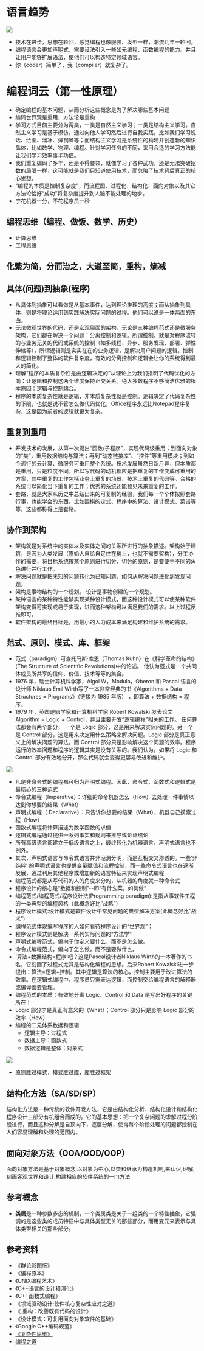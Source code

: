 # 语言趋势

![](pic/software.png)
- 技术在进步，思想在轮回，感觉编程也像服装、发型一样，潮流几年一轮回。
- 编程语言会更加声明式，需要设法引入一些如元编程、函数编程的能力。并且让用户能够扩展语法，使他们可以构造特定领域语言。
- 你（coder）简单了，我（compiler）就复杂了。

# 编程词云（第一性原理）
- 确定编程的基本问题，从而分析这些概念是为了解决哪些基本问题
- 编码世界观是重用，方法论是重构
- 学习方式目前主要分为两类，一类是自然主义学习；一类是结构主义学习。自然主义学习是基于模仿，通过向他人学习然后进行自我实践，比如我们学习说话、绘画、溜冰、弹钢琴等；而结构主义学习是系统性的构建并创造新的知识晶体，比如数学、物理、编程。针对学习任务的不同，采用合适的学习方法能让我们学习效率事半功倍。
- 我们重复编码了多年，还是不得要领，就像学习了各种武功，还是无法突破招数的局限一样，这可能就是我们只知道使用技术，而忽略了技术背后真正的核心思想。
- “编程的本质是控制复杂度”，而流程图、过程化、结构化、面向对象以及其它方法论恰好“成功”将复杂度提升到人脑不能处理的地步。
- 宁花机器一分，不花程序员一秒
## 编程思维（编程、做饭、数学、历史）
- 计算思维 
- 工程思维
## 化繁为简，分而治之，大道至简，重构，熵减
## 具体(问题)到抽象(程序)
- 从具体到抽象可以看做是从基本事件，达到理论推理的高度；而从抽象到具体，则是将理论运用到实践解决实际问题的过程。他们可以说是一体两面的东西。
- 无论微观世界的代码，还是宏观层面的架构，无论是三种编程范式还是微服务架构，它们都在解决一个问题：分离控制和逻辑。所谓控制，就是对程序流转的与业务无关的代码或系统的控制（如多线程、异步、服务发现、部署、弹性伸缩等），所谓逻辑则是实实在在的业务逻辑，是解决用户问题的逻辑。控制和逻辑控制了整体的软件复杂度，有效的分离控制和逻辑会让你的系统得到最大的简化。
- 理解”程序的本质复杂性是由逻辑决定的”从理论上为我们指明了代码优化的方向：让逻辑和控制这两个维度保持正交关系。绝大多数程序不够简洁优雅的根本原因：逻辑与控制耦合。
- 程序的本质复杂性就是逻辑，非本质复杂性就是控制。逻辑决定了代码复杂性的下限，也就是说不管怎么做代码优化，Office程序永远比Notepad程序复杂，这是因为前者的逻辑就更为复杂。
## 重复到重用
- 开发技术的发展，从第一次提出“函数/子程序”，实现代码级重用；到面向对象的“类”，重用数据结构与算法；再到“动态链接库”、“控件”等重用模块；到如今流行的云计算、微服务可重用整个系统。技术发展虽然日新月异，但本质都是重用，只是粒度不同。所以写代码的动机都应是把重复的工作变成可重用的方案，其中重复的工作包括业务上重复的场景、技术上重复的代码等。合格的系统可以简化当下重复的工作；优秀的系统还能预见未来重复的工作。
- 套路，就是大家从历史中总结出来的可复制的经验，我们每一个个体按照套路行事，也能学会的东西。比如围棋的定式、程序中的算法、设计模式、菜谱等等，这些都称得上是套路。

## 协作到架构
- 架构就是对系统中的实体以及实体之间的关系所进行的抽象描述。架构始于建筑，是因为人类发展（原始人自给自足住在树上，也就不需要架构），分工协作的需要，将目标系统按某个原则进行切分，切分的原则，是要便于不同的角色进行并行工作。
- 解决问题就是把未知的问题转化为已知问题，如何从解决问题进化到发现问题。
- 架构是事物结构的一个规划。 设计是事物创建的一个规划。
- 某种语言的某种特性能够实现某种设计模式，而这种设计模式可以使某种软件架构变得可实现或易于实现，进而这种架构可以满足我们的需求。以上过程反推即可。
- 软件架构的最终目标是，用最小的人力成本来满足构建和维护系统的需求。

## 范式、原则、模式、库、框架
- 范式（paradigm）可查托马斯·库恩（Thomas Kuhn）在《科学革命的结构》(The Structure of Scientific Revolutions)中的论述。
他认为范式是一个共同体成员所共享的信仰、价值、技术等等的集合。 
- 1976 年，瑞士计算机科学家，Algol W，Modula，Oberon 和 Pascal 语言的设计师 Niklaus Emil Wirth写了一本非常经典的书《Algorithms + Data Structures = Programs》（链接为 1985 年版） ，即算法 + 数据结构 = 程序。
- 1979 年，英国逻辑学家和计算机科学家 Robert Kowalski 发表论文 Algorithm = Logic + Control，并且主要开发“逻辑编程”相关的工作。
任何算法都会有两个部分， 一个是 Logic 部分，这是用来解决实际问题的。另一个是 Control 部分，这是用来决定用什么策略来解决问题。Logic 部分是真正意义上的解决问题的算法，而 Control 部分只是影响解决这个问题的效率。程序运行的效率问题和程序的逻辑其实是没有关系的。我们认为，如果将 Logic 和 Control 部分有效地分开，那么代码就会变得更容易改进和维护。

![](pic/model.jpg)
- 凡是非命令式的编程都可归为声明式编程。因此，命令式、函数式和逻辑式是最核心的三种范式
- 命令式编程（Imperative）：详细的命令机器怎么（How）去处理一件事情以达到你想要的结果（What）
- 声明式编程（ Declarative）：只告诉你想要的结果（What），机器自己摸索过程（How）
- 函数式编程将计算描述为数学函数的求值
- 逻辑式编程通过提供一系列事实和规则来推导或论证结论
- 所有高级语言都建立于低级语言之上，最终转化为机器语言，声明式语言也不例外。
- 其次，声明式语言与命令式语言并非泾渭分明，而是互相交叉渗透的。一些‘非纯粹’ 的声明式语言也提供变量赋值和流程控制，而一些命令式语言也在逐渐发展，通过利用其他程序或增加新的语言特征来实现声明式编程
- 编程范式都是从写代码的人的角度来分的，从机器的角度就一种命令式
- 程序设计的核心是“数据和控制”--即“有什么菜，如何做”
- 编程范式/编程范式/程序设计法(Programming paradigm):是指从事软件工程的一类典型的编程风格（此概念好比“战略”）
- 程序设计模式:设计模式是软件设计中常见问题的典型解决方案(此概念好比“战术”)
- 编程范式体现编写程序的人如何看待程序设计的“世界观”；
- 程序设计模式则是解决一系列实际问题的“方法学”
- 声明式编程范式，偏向于你定义要什么，而不是怎么做。
- 命令式编程范式，偏向于怎么做，而不是要做什么。
- ‘算法+数据结构=程序’吧？这是Pascal设计者Niklaus Wirth的一本著作的书名，它刻画了过程式尤其是结构化编程的思想。后来Robert Kowalski进一步提出：算法=逻辑+控制。其中逻辑是算法的核心，控制主要用于改进算法的效率。在逻辑式编程中，程序员只需表达逻辑，而控制交给编程语言的解释器或编译器去管理。
- 编程范式的本质：有效地分离 Logic、Control 和 Data 是写出好程序的关键所在！
- Logic 部分才是真正有意义的（What）；Control 部分只是影响 Logic 部分的效率（How）
- 编程的二元体系数据和逻辑
  + 逻辑主导：过程式
  + 数据主导：函数式
  + 数据逻辑是整体：对象式

![](pic/arch.jpg)
- 原则胜过模式，模式胜过库，库胜过框架


## 结构化方法（SA/SD/SP）
结构化方法是一种传统的软件开发方法，它是由结构化分析、结构化设计和结构化程序设计三部分有机组合而成的。它的基本思想：把一个复杂问题的求解过程分阶段进行，而且这种分解是自顶向下，逐层分解，使得每个阶段处理的问题都控制在人们容易理解和处理的范围内。

## 面向对象方法（OOA/OOD/OOP）
面向对象方法是基于对象概念,以对象为中心,以类和继承为构造机制,来认识,理解,刻画客观世界和设计,构建相应的软件系统的一门方法

## 参考概念
- **类属**是一种参数多态的机制，一个类属类是关于一组类的一个特性抽象，它强调的是这些类的成员特征中与具体类型无关的那些部分，而用变元来表示与具体类型相关的那些部分。
## 参考资料
- 《群论彩图版》
- 《编程原本》
- 《UNIX编程艺术》
- 《C++语言的设计和演化》
- 《C++函数式编程》
- 《领域驱动设计:软件核心复杂性应对之道》
- 《 重构：改善既有代码的设计》
- 《设计模式：可复用面向对象软件的基础》
- 《Google C++编码规范》
- [《复杂性思维》](https://wizardforcel.gitbooks.io/think-comp-2e/content/1.html)
- [编程之道](https://github.com/ihaveu/wiki/wiki/%E7%BC%96%E7%A8%8B%E4%B9%8B%E9%81%93)




